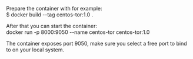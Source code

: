 Prepare the container with for example:  
$ docker build --tag centos-tor:1.0 .  

After that you can start the container:  
docker run -p 8000:9050 --name centos-tor centos-tor:1.0  

The container exposes port 9050, make sure you select a free port to bind to on your local system.  
